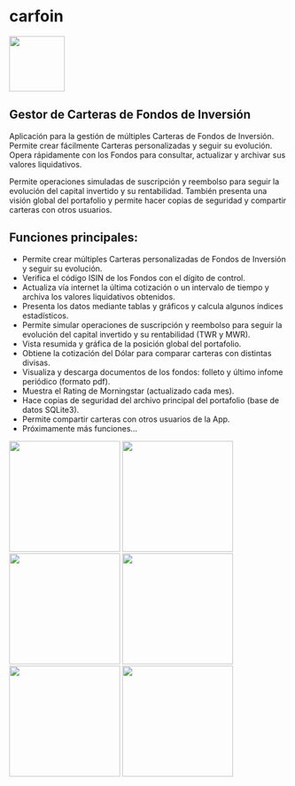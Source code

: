 # carfoin

<img src="https://raw.githubusercontent.com/Webierta/carfoin/main/fastlane/metadata/en-US/images/icon.png" width="100">

## Gestor de Carteras de Fondos de Inversión

Aplicación para la gestión de múltiples Carteras de Fondos de Inversión. Permite crear fácilmente Carteras personalizadas y seguir su evolución. Opera rápidamente con los Fondos para consultar, actualizar y archivar sus valores liquidativos.

Permite operaciones simuladas de suscripción y reembolso para seguir la evolución del capital invertido y su rentabilidad. También presenta una visión global del portafolio y permite hacer copias de seguridad y compartir carteras con otros usuarios.

## Funciones principales:

* Permite crear múltiples Carteras personalizadas de Fondos de Inversión y seguir su evolución.</li><li>Verifica el código ISIN de los Fondos con el dígito de control.
* Actualiza vía internet la última cotización o un intervalo de tiempo y archiva los valores liquidativos obtenidos.
* Presenta los datos mediante tablas y gráficos y calcula algunos índices estadísticos.
* Permite simular operaciones de suscripción y reembolso para seguir la evolución del capital invertido y su rentabilidad (TWR y MWR).
* Vista resumida y gráfica de la posición global del portafolio.
* Obtiene la cotización del Dólar para comparar carteras con distintas divisas.
* Visualiza y descarga documentos de los fondos: folleto y último infome periódico (formato pdf).
* Muestra el Rating de Morningstar (actualizado cada mes).
* Hace copias de seguridad del archivo principal del portafolio (base de datos SQLite3).
* Permite compartir carteras con otros usuarios de la App.
* Próximamente más funciones...

<img src="https://raw.githubusercontent.com/Webierta/carfoin/main/fastlane/metadata/en-US/images/phoneScreenshots/screenshot_1.png" width="200"> <img src="https://raw.githubusercontent.com/Webierta/carfoin/main/fastlane/metadata/en-US/images/phoneScreenshots/screenshot_2.png" width="200"> <img src="https://raw.githubusercontent.com/Webierta/carfoin/main/fastlane/metadata/en-US/images/phoneScreenshots/screenshot_3.png" width="200"> <img src="https://raw.githubusercontent.com/Webierta/carfoin/main/fastlane/metadata/en-US/images/phoneScreenshots/screenshot_4.png" width="200"> <img src="https://raw.githubusercontent.com/Webierta/carfoin/main/fastlane/metadata/en-US/images/phoneScreenshots/screenshot_5.png" width="200"> <img src="https://raw.githubusercontent.com/Webierta/carfoin/main/fastlane/metadata/en-US/images/phoneScreenshots/screenshot_6.png" width="200">
